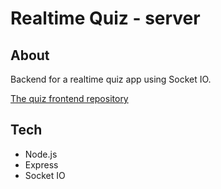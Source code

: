 # Realtime Quiz - server

## About
Backend for a realtime quiz app using Socket IO.

[The quiz frontend repository](https://github.com/johannTor/realtime-quiz-app)

## Tech
* Node.js
* Express
* Socket IO

